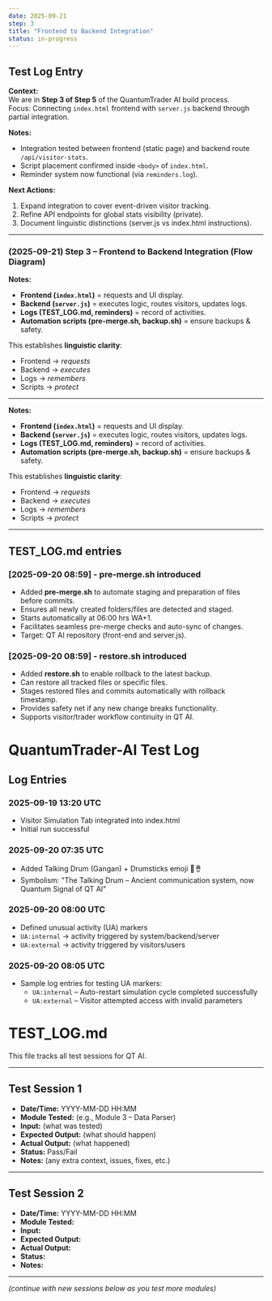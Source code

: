 ```yaml
---
date: 2025-09-21
step: 3
title: "Frontend to Backend Integration"
status: in-progress
---
```


## Test Log Entry  

**Context:**  
We are in **Step 3 of Step 5** of the QuantumTrader AI build process.  
Focus: Connecting `index.html` frontend with `server.js` backend through partial integration.  

**Notes:**  
- Integration tested between frontend (static page) and backend route `/api/visitor-stats`.  
- Script placement confirmed inside `<body>` of `index.html`.  
- Reminder system now functional (via `reminders.log`).  

**Next Actions:**  
1. Expand integration to cover event-driven visitor tracking.  
2. Refine API endpoints for global stats visibility (private).  
3. Document linguistic distinctions (server.js vs index.html instructions).  

---

### (2025-09-21) Step 3 – Frontend to Backend Integration (Flow Diagram)

**Notes:**
- **Frontend (`index.html`)** = requests and UI display.  
- **Backend (`server.js`)** = executes logic, routes visitors, updates logs.  
- **Logs (TEST_LOG.md, reminders)** = record of activities.  
- **Automation scripts (pre-merge.sh, backup.sh)** = ensure backups & safety.  

This establishes **linguistic clarity**:  
- Frontend → *requests*  
- Backend → *executes*  
- Logs → *remembers*  
- Scripts → *protect*  

---

**Notes:**
- **Frontend (`index.html`)** = requests and UI display.  
- **Backend (`server.js`)** = executes logic, routes visitors, updates logs.  
- **Logs (TEST_LOG.md, reminders)** = record of activities.  
- **Automation scripts (pre-merge.sh, backup.sh)** = ensure backups & safety.  

This establishes **linguistic clarity**:  
- Frontend → *requests*  
- Backend → *executes*  
- Logs → *remembers*  
- Scripts → *protect*  

---

## TEST_LOG.md entries

### [2025-09-20 08:59] - pre-merge.sh introduced
- Added **pre-merge.sh** to automate staging and preparation of files before commits.
- Ensures all newly created folders/files are detected and staged.
- Starts automatically at 06:00 hrs WA+1.
- Facilitates seamless pre-merge checks and auto-sync of changes.
- Target: QT AI repository (front-end and server.js).

### [2025-09-20 08:59] - restore.sh introduced
- Added **restore.sh** to enable rollback to the latest backup.
- Can restore all tracked files or specific files.
- Stages restored files and commits automatically with rollback timestamp.
- Provides safety net if any new change breaks functionality.
- Supports visitor/trader workflow continuity in QT AI.

# QuantumTrader-AI Test Log

## Log Entries

### 2025-09-19 13:20 UTC
- Visitor Simulation Tab integrated into index.html
- Initial run successful

### 2025-09-20 07:35 UTC
- Added Talking Drum (Gangan) + Drumsticks emoji 🥁🪘
- Symbolism: "The Talking Drum – Ancient communication system, now Quantum Signal of QT AI"

### 2025-09-20 08:00 UTC
- Defined unusual activity (UA) markers  
- `UA:internal` → activity triggered by system/backend/server  
- `UA:external` → activity triggered by visitors/users

### 2025-09-20 08:05 UTC
- Sample log entries for testing UA markers:  
  - `UA:internal` – Auto-restart simulation cycle completed successfully  
  - `UA:external` – Visitor attempted access with invalid parameters
 
 # TEST_LOG.md

This file tracks all test sessions for QT AI.

---

## Test Session 1
- **Date/Time:** YYYY-MM-DD HH:MM
- **Module Tested:** (e.g., Module 3 – Data Parser)
- **Input:** (what was tested)
- **Expected Output:** (what should happen)
- **Actual Output:** (what happened)
- **Status:** Pass/Fail
- **Notes:** (any extra context, issues, fixes, etc.)

---

## Test Session 2
- **Date/Time:** YYYY-MM-DD HH:MM
- **Module Tested:** 
- **Input:** 
- **Expected Output:** 
- **Actual Output:** 
- **Status:** 
- **Notes:** 

---

*(continue with new sessions below as you test more modules)*
